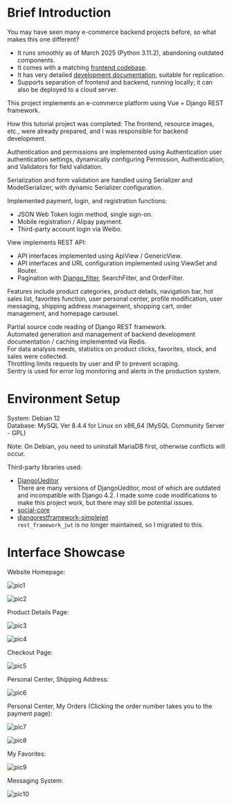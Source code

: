 # Brief Introduction

You may have seen many e-commerce backend projects before, so what makes this one different?
- It runs smoothly as of March 2025 (Python 3.11.2), abandoning outdated components.
- It comes with a matching [frontend codebase](https://github.com/dropsong/tiny-shop-front).
- It has very detailed [development documentation](https://dropsong.github.io/posts/db829e9d.html), suitable for replication.
- Supports separation of frontend and backend, running locally; it can also be deployed to a cloud server.

This project implements an e-commerce platform using Vue + Django REST framework.

How this tutorial project was completed: The frontend, resource images, etc., were already prepared, and I was responsible for backend development.

Authentication and permissions are implemented using Authentication user authentication settings, dynamically configuring Permission, Authentication, and Validators for field validation.

Serialization and form validation are handled using Serializer and ModelSerializer, with dynamic Serializer configuration.

Implemented payment, login, and registration functions:
- JSON Web Token login method, single sign-on.
- Mobile registration / Alipay payment.
- Third-party account login via Weibo.

View implements REST API:
- API interfaces implemented using ApiView / GenericView.
- API interfaces and URL configuration implemented using ViewSet and Router.
- Pagination with [Django_filter](https://django-filter.readthedocs.io/en/stable/), SearchFilter, and OrderFilter.

Features include product categories, product details, navigation bar, hot sales list, favorites function, user personal center, profile modification, user messaging, shipping address management, shopping cart, order management, and homepage carousel.

Partial source code reading of Django REST framework.  
Automated generation and management of backend development documentation / caching implemented via Redis.  
For data analysis needs, statistics on product clicks, favorites, stock, and sales were collected.  
Throttling limits requests by user and IP to prevent scraping.  
Sentry is used for error log monitoring and alerts in the production system.

# Environment Setup

System: Debian 12  
Database: MySQL Ver 8.4.4 for Linux on x86_64 (MySQL Community Server - GPL)

Note: On Debian, you need to uninstall MariaDB first, otherwise conflicts will occur.

Third-party libraries used:
- [DjangoUeditor](https://github.com/zhangfisher/DjangoUeditor)  
  There are many versions of DjangoUeditor, most of which are outdated and incompatible with Django 4.2. I made some code modifications to make this project work, but there may still be potential issues.
- [social-core](https://github.com/python-social-auth/social-core)
- [djangorestframework-simplejwt](https://github.com/jazzband/djangorestframework-simplejwt)  
  `rest_framework_jwt` is no longer maintained, so I migrated to this.

# Interface Showcase

Website Homepage:

![pic1](./readme_pic/1.png)

![pic2](./readme_pic/2.png)

Product Details Page:

![pic3](./readme_pic/3.png)

![pic4](./readme_pic/4.png)

Checkout Page:

![pic5](./readme_pic/5.png)

Personal Center, Shipping Address:

![pic6](./readme_pic/6.png)

Personal Center, My Orders (Clicking the order number takes you to the payment page):

![pic7](./readme_pic/7.png)

![pic8](./readme_pic/8.png)

My Favorites:

![pic9](./readme_pic/9.png)

Messaging System:

![pic10](./readme_pic/10.png)
